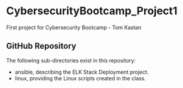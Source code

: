 # CybersecurityBootcamp_Project1
First project for Cybersecurity Bootcamp - Tom Kastan


## GitHub Repository
The following sub-directories exist in this repository:
- ansible, describing the ELK Stack Deployment project.
- linux, providing the Linux scripts created in the class.